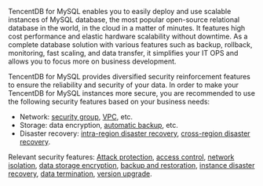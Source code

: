 TencentDB for MySQL enables you to easily deploy and use scalable instances of MySQL database, the most popular open-source relational database in the world, in the cloud in a matter of minutes. It features high cost performance and elastic hardware scalability without downtime. As a complete database solution with various features such as backup, rollback, monitoring, fast scaling, and data transfer, it simplifies your IT OPS and allows you to focus more on business development.

TencentDB for MySQL provides diversified security reinforcement features to ensure the reliability and security of your data. In order to make your TencentDB for MySQL instances more secure, you are recommended to use the following security features based on your business needs:
- Network: [security group](https://intl.cloud.tencent.com/document/product/236/14470), [VPC](https://intl.cloud.tencent.com/document/product/215/535), etc.
- Storage: data encryption, [automatic backup](https://intl.cloud.tencent.com/document/product/236/32340), etc.
- Disaster recovery: [intra-region disaster recovery](https://intl.cloud.tencent.com/document/product/236/8459), [cross-region disaster recovery](https://intl.cloud.tencent.com/document/product/236/7272).

Relevant security features:
 [Attack protection](https://intl.cloud.tencent.com/document/product/236/35295), [access control](https://intl.cloud.tencent.com/document/product/236/35296), [network isolation](https://intl.cloud.tencent.com/document/product/236/35297), [data storage encryption](https://intl.cloud.tencent.com/document/product/236/35298), [backup and restoration](https://intl.cloud.tencent.com/document/product/236/35299), [instance disaster recovery](https://intl.cloud.tencent.com/document/product/236/35300), [data termination](https://intl.cloud.tencent.com/document/product/236/35301), [version upgrade](https://intl.cloud.tencent.com/document/product/236/35302).
